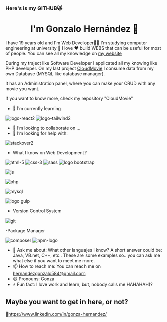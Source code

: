 ### Here's is my GITHUB🙀

<h1 align="center">I'm Gonzalo Hernández 👋</h1>

 I have 19 years old and I'm Web Developer👨‍💻
I'm studying computer engineering at university 🏫
I love ❤️ build WEBS that can be useful for most of people. You can see all my knowledge on [my website](https://portafolionew03.000webhostapp.com/)

During my traject like Software Developer I applicated all my knowing like PHP developer. 
On my last project [CloudMovie](https://cloudmoviegh.000webhostapp.com/) I consume data from my own Database (MYSQL like database manager).

It has an Administration panel, where you can make your CRUD with any movie you want.

If you want to know more, check my repository "CloudMovie"

- 🔭 I’m currently learning

![logo-react2](https://user-images.githubusercontent.com/53839800/227364380-789e1d62-cc31-4aa0-8b3b-d768ee4225fe.png)
![logo-tailwind2](https://user-images.githubusercontent.com/53839800/227364371-2b4a2a7d-f558-402e-8bf6-40ef11d83efb.png)


- 👯 I’m looking to collaborate on ...
- 🤔 I’m looking for help with:

![stackover2](https://user-images.githubusercontent.com/53839800/227366165-12898bdf-4745-4885-a7d9-315226808b39.png)

- What I know on Web Development?

![html-5](https://user-images.githubusercontent.com/53839800/229894418-77b72548-8876-4cb0-8319-ef570d8a563a.png)
![css-3](https://user-images.githubusercontent.com/53839800/229892867-ce29ec30-3e09-4df8-8d48-02ac8c7f4f01.png)
![sass](https://user-images.githubusercontent.com/53839800/229893103-0190dd63-f652-474c-b1de-3090e1522bca.png)
![logo bootstrap](https://user-images.githubusercontent.com/53839800/230533860-46843c1f-2a6e-4aaf-9035-3dc90e75c415.png)


![js](https://user-images.githubusercontent.com/53839800/229893583-500bfe7c-145f-4254-a0f9-cc76c8e0068f.png)

![php](https://user-images.githubusercontent.com/53839800/229892265-b72a844f-5df7-4ab4-add5-dd4e6778cfd2.png)

![mysql](https://user-images.githubusercontent.com/53839800/229894061-266d3cf1-6ddc-40b4-94f4-ef2c5c0a2260.png)


![logo gulp](https://user-images.githubusercontent.com/53839800/230533522-6656ad3e-5473-4eef-8006-f5741cff5259.png)




- Version Control System

![git](https://user-images.githubusercontent.com/53839800/229896026-32d03d08-9ba1-43a6-a143-b717e7389f10.png)

-Package Manager

![composer](https://user-images.githubusercontent.com/53839800/229896520-10302765-4cec-4332-a4ff-2802563b935f.png)
![npm-logo](https://user-images.githubusercontent.com/53839800/229897189-24499a4e-5b59-4081-8588-9fd252c2b274.png)


- 💬 Ask me about: What other languajes I know?
A short answer could be: Java, VB.net, C++, etc..
These are some examples so.. you can ask me what else if you want to meet me more.
- 📫 How to reach me: You can reach me on hernandezgonzalo584@gmail.com
- 😄 Pronouns: Gonza
- ⚡ Fun fact:  I love work and learn, but, nobody calls me HAHAHAH(?

## Maybe you want to get in here, or not?

💼https://www.linkedin.com/in/gonza-hernandez/

